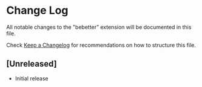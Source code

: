 # Change Log

All notable changes to the "bebetter" extension will be documented in this file.

Check [Keep a Changelog](http://keepachangelog.com/) for recommendations on how to structure this file.

## [Unreleased]

- Initial release